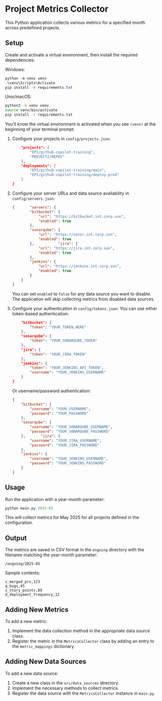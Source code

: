 # Project Metrics Collector

This Python application collects various metrics for a specified month across predefined projects.

## Setup

Create and activate a virtual environment, then install the required dependencies:

Windows:
```powershell
python -m venv venv
.\venv\Scripts\Activate
pip install -r requirements.txt
```

Unix/macOS:
```bash
python3 -m venv venv
source venv/bin/activate
pip install -r requirements.txt
```

You'll know the virtual environment is activated when you see `(venv)` at the beginning of your terminal prompt.

1. Configure your projects in `config/projects.json`:
   ```json   {
       "projects": [
           "EPI/github-copilot-training",
           "PROJECT2/REPO2"
       ],
       "deployments": [
           "EPI/github-copilot-training/main",
           "EPI/github-copilot-training/deploy-prod"
       ]
   }
   ```

2. Configure your server URLs and data source availability in `config/servers.json`:
   ```json
   {       "servers": {
           "bitbucket": {
               "url": "https://bitbucket.int.corp.sun",
               "enabled": true
           },
           "sonarqube": {
               "url": "https://sonar.int.corp.sun",
               "enabled": true
           },           "jira": {
               "url": "https://jira.int.corp.sun",
               "enabled": true
           },
           "jenkins": {
               "url": "https://jenkins.int.corp.sun",
               "enabled": true
           }
       }
   }
   ```
   
   You can set `enabled` to `false` for any data source you want to disable. The application will skip collecting metrics from disabled data sources.

3. Configure your authentication in `config/tokens.json`:
     You can use either token-based authentication:
   ```json   {
       "bitbucket": {
           "token": "YOUR_TOKEN_HERE"
       },
       "sonarqube": {
           "token": "YOUR_SONARQUBE_TOKEN"
       },       
       "jira": {
           "token": "YOUR_JIRA_TOKEN"
       },
       "jenkins": {
           "token": "YOUR_JENKINS_API_TOKEN",
           "username": "YOUR_JENKINS_USERNAME"
       }
   }
   ```
     Or username/password authentication:
   ```json
   {
       "bitbucket": {
           "username": "YOUR_USERNAME",
           "password": "YOUR_PASSWORD"
       },
       "sonarqube": {
           "username": "YOUR_SONARQUBE_USERNAME",
           "password": "YOUR_SONARQUBE_PASSWORD"
       },       "jira": {
           "username": "YOUR_JIRA_USERNAME",
           "password": "YOUR_JIRA_PASSWORD"
       },
       "jenkins": {
           "username": "YOUR_JENKINS_USERNAME",
           "password": "YOUR_JENKINS_PASSWORD"
       }
   }
   ```

## Usage

Run the application with a year-month parameter:

```powershell
python main.py 2025-05
```

This will collect metrics for May 2025 for all projects defined in the configuration.

## Output

The metrics are saved in CSV format in the `ongoing` directory with the filename matching the year-month parameter:

```
/ongoing/2025-05
```

Sample contents:
```
s_merged_prs,123
q_bugs,45
s_story_points,89
d_deployment_frequency,12
```

## Adding New Metrics

To add a new metric:

1. Implement the data collection method in the appropriate data source class.
2. Register the metric in the `MetricsCollector` class by adding an entry to the `metric_mappings` dictionary.

## Adding New Data Sources

To add a new data source:

1. Create a new class in the `src/data_sources` directory.
2. Implement the necessary methods to collect metrics.
3. Register the data source with the `MetricsCollector` instance in `main.py`.
